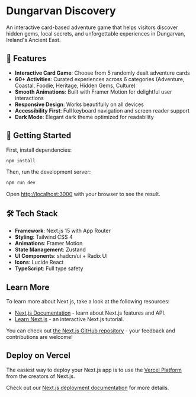 # Dungarvan Discovery

An interactive card-based adventure game that helps visitors discover hidden gems, local secrets, and unforgettable experiences in Dungarvan, Ireland's Ancient East.

## 🎴 Features

- **Interactive Card Game**: Choose from 5 randomly dealt adventure cards
- **60+ Activities**: Curated experiences across 6 categories (Adventure, Coastal, Foodie, Heritage, Hidden Gems, Culture)
- **Smooth Animations**: Built with Framer Motion for delightful user interactions
- **Responsive Design**: Works beautifully on all devices
- **Accessibility First**: Full keyboard navigation and screen reader support
- **Dark Mode**: Elegant dark theme optimized for readability

## 🚀 Getting Started

First, install dependencies:

```bash
npm install
```

Then, run the development server:

```bash
npm run dev
```

Open [http://localhost:3000](http://localhost:3000) with your browser to see the result.

## 🛠️ Tech Stack

- **Framework**: Next.js 15 with App Router
- **Styling**: Tailwind CSS 4
- **Animations**: Framer Motion
- **State Management**: Zustand
- **UI Components**: shadcn/ui + Radix UI
- **Icons**: Lucide React
- **TypeScript**: Full type safety

## Learn More

To learn more about Next.js, take a look at the following resources:

- [Next.js Documentation](https://nextjs.org/docs) - learn about Next.js features and API.
- [Learn Next.js](https://nextjs.org/learn) - an interactive Next.js tutorial.

You can check out [the Next.js GitHub repository](https://github.com/vercel/next.js) - your feedback and contributions are welcome!

## Deploy on Vercel

The easiest way to deploy your Next.js app is to use the [Vercel Platform](https://vercel.com/new?utm_medium=default-template&filter=next.js&utm_source=create-next-app&utm_campaign=create-next-app-readme) from the creators of Next.js.

Check out our [Next.js deployment documentation](https://nextjs.org/docs/app/building-your-application/deploying) for more details.
